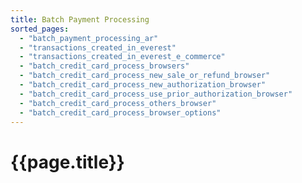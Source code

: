 ```yaml
---
title: Batch Payment Processing
sorted_pages:
  - "batch_payment_processing_ar"
  - "transactions_created_in_everest"
  - "transactions_created_in_everest_e_commerce"
  - "batch_credit_card_process_browsers"
  - "batch_credit_card_process_new_sale_or_refund_browser"
  - "batch_credit_card_process_new_authorization_browser"
  - "batch_credit_card_process_use_prior_authorization_browser"
  - "batch_credit_card_process_others_browser"
  - "batch_credit_card_process_browser_options"
---
```

# {{page.title}}
